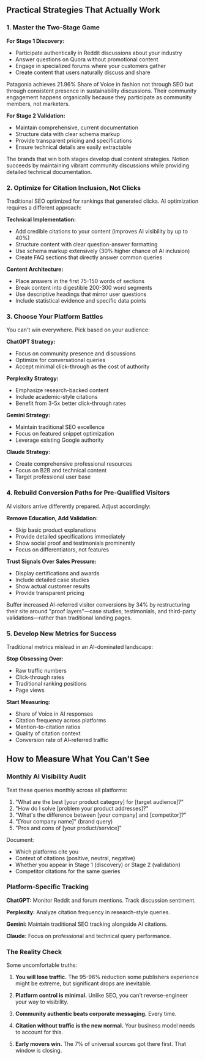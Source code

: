 ## Practical Strategies That Actually Work

### 1. Master the Two-Stage Game

**For Stage 1 Discovery:**
- Participate authentically in Reddit discussions about your industry
- Answer questions on Quora without promotional content
- Engage in specialized forums where your customers gather
- Create content that users naturally discuss and share

Patagonia achieves 21.96% Share of Voice in fashion not through SEO but through consistent presence in sustainability discussions. Their community engagement happens organically because they participate as community members, not marketers.

**For Stage 2 Validation:**
- Maintain comprehensive, current documentation
- Structure data with clear schema markup
- Provide transparent pricing and specifications
- Ensure technical details are easily extractable

The brands that win both stages develop dual content strategies. Notion succeeds by maintaining vibrant community discussions while providing detailed technical documentation.

### 2. Optimize for Citation Inclusion, Not Clicks

Traditional SEO optimized for rankings that generated clicks. AI optimization requires a different approach:

**Technical Implementation:**
- Add credible citations to your content (improves AI visibility by up to 40%)
- Structure content with clear question-answer formatting
- Use schema markup extensively (30% higher chance of AI inclusion)
- Create FAQ sections that directly answer common queries

**Content Architecture:**
- Place answers in the first 75-150 words of sections
- Break content into digestible 200-300 word segments
- Use descriptive headings that mirror user questions
- Include statistical evidence and specific data points

### 3. Choose Your Platform Battles

You can't win everywhere. Pick based on your audience:

**ChatGPT Strategy:**
- Focus on community presence and discussions
- Optimize for conversational queries
- Accept minimal click-through as the cost of authority

**Perplexity Strategy:**
- Emphasize research-backed content
- Include academic-style citations
- Benefit from 3-5x better click-through rates

**Gemini Strategy:**
- Maintain traditional SEO excellence
- Focus on featured snippet optimization
- Leverage existing Google authority

**Claude Strategy:**
- Create comprehensive professional resources
- Focus on B2B and technical content
- Target professional user base

### 4. Rebuild Conversion Paths for Pre-Qualified Visitors

AI visitors arrive differently prepared. Adjust accordingly:

**Remove Education, Add Validation:**
- Skip basic product explanations
- Provide detailed specifications immediately
- Show social proof and testimonials prominently
- Focus on differentiators, not features

**Trust Signals Over Sales Pressure:**
- Display certifications and awards
- Include detailed case studies
- Show actual customer results
- Provide transparent pricing

Buffer increased AI-referred visitor conversions by 34% by restructuring their site around "proof layers"—case studies, testimonials, and third-party validations—rather than traditional landing pages.

### 5. Develop New Metrics for Success

Traditional metrics mislead in an AI-dominated landscape:

**Stop Obsessing Over:**
- Raw traffic numbers
- Click-through rates
- Traditional ranking positions
- Page views

**Start Measuring:**
- Share of Voice in AI responses
- Citation frequency across platforms
- Mention-to-citation ratios
- Quality of citation context
- Conversion rate of AI-referred traffic

## How to Measure What You Can't See

### Monthly AI Visibility Audit

Test these queries monthly across all platforms:

1. "What are the best [your product category] for [target audience]?"
2. "How do I solve [problem your product addresses]?"
3. "What's the difference between [your company] and [competitor]?"
4. "[Your company name]" (brand query)
5. "Pros and cons of [your product/service]"

Document:
- Which platforms cite you
- Context of citations (positive, neutral, negative)
- Whether you appear in Stage 1 (discovery) or Stage 2 (validation)
- Competitor citations for the same queries

### Platform-Specific Tracking

**ChatGPT:** Monitor Reddit and forum mentions. Track discussion sentiment.

**Perplexity:** Analyze citation frequency in research-style queries.

**Gemini:** Maintain traditional SEO tracking alongside AI citations.

**Claude:** Focus on professional and technical query performance.

### The Reality Check

Some uncomfortable truths:

1. **You will lose traffic.** The 95-96% reduction some publishers experience might be extreme, but significant drops are inevitable.

2. **Platform control is minimal.** Unlike SEO, you can't reverse-engineer your way to visibility.

3. **Community authentic beats corporate messaging.** Every time.

4. **Citation without traffic is the new normal.** Your business model needs to account for this.

5. **Early movers win.** The 7% of universal sources got there first. That window is closing.